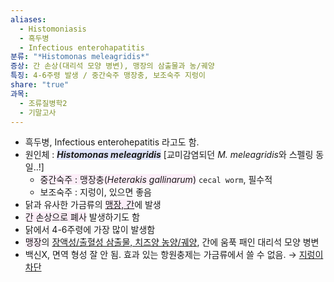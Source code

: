 ```yaml
---
aliases:
  - Histomoniasis
  - 흑두병
  - Infectious enterohapatitis
분류: "*Histomonas meleagridis*"
증상: 간 손상(대리석 모양 병변), 맹장의 삼출물과 농/궤양
특징: 4-6주령 발생 / 중간숙주 맹장충, 보조숙주 지렁이
share: "true"
과목:
  - 조류질병학2
  - 기말고사
---
```

- 흑두병, Infectious enterohepatitis 라고도 함.
- 원인체 : <b><i><span style="background:#e0e5fc">Histomonas meleagridis</span></i></b> [교미감염되던 <i>M. meleagridis</i>와 스펠링 동일..!]
	- <span style="background:#fceef8">중간숙주 : 맹장충(<i>Heterakis gallinarum</i>)</span> `cecal worm`, 필수적
	- 보조숙주 : 지렁이, 있으면 좋음
- 닭과 유사한 가금류의 <span style="background:#fceef8"><u>맹장, 간</u></span>에 발생
- <span style="background:#fceef8">간 손상으로 폐사</span> 발생하기도 함
- 닭에서 4-6주령에 가장 많이 발생함
- <span style="background:#fceef8">맹장</span>의 <u>장액성/출혈성 삼출물, 치즈양 농양/궤양</u>, 간에 움푹 패인 대리석 모양 병변
- 백신X, 면역 형성 잘 안 됨. 효과 있는 항원충제는 가금류에서 쓸 수 없음. → <u>지렁이 차단</u>